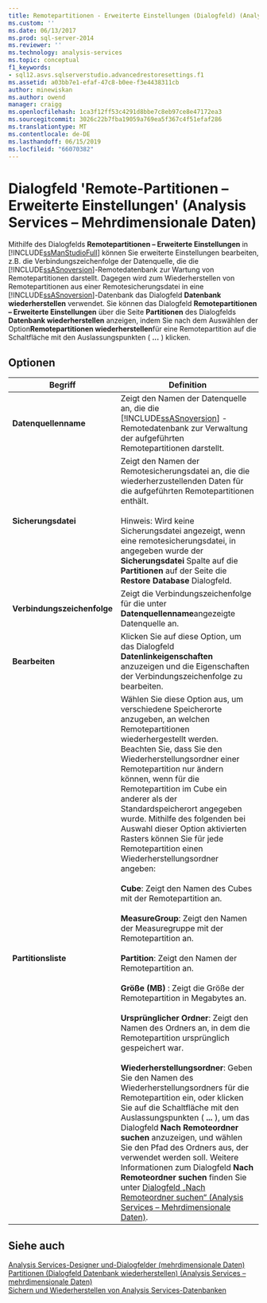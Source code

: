 ```yaml
---
title: Remotepartitionen - Erweiterte Einstellungen (Dialogfeld) (Analysis Services – mehrdimensionale Daten) | Microsoft-Dokumentation
ms.custom: ''
ms.date: 06/13/2017
ms.prod: sql-server-2014
ms.reviewer: ''
ms.technology: analysis-services
ms.topic: conceptual
f1_keywords:
- sql12.asvs.sqlserverstudio.advancedrestoresettings.f1
ms.assetid: a03bb7e1-efaf-47c8-b0ee-f3e4438311cb
author: minewiskan
ms.author: owend
manager: craigg
ms.openlocfilehash: 1ca3f12ff53c4291d8bbe7c8eb97ce8e47172ea3
ms.sourcegitcommit: 3026c22b7fba19059a769ea5f367c4f51efaf286
ms.translationtype: MT
ms.contentlocale: de-DE
ms.lasthandoff: 06/15/2019
ms.locfileid: "66070382"
---
```

# <a name="remote-partitions---advanced-settings-dialog-box-analysis-services---multidimensional-data"></a>Dialogfeld 'Remote-Partitionen – Erweiterte Einstellungen' (Analysis Services – Mehrdimensionale Daten)
  Mithilfe des Dialogfelds **Remotepartitionen – Erweiterte Einstellungen** in [!INCLUDE[ssManStudioFull](../includes/ssmanstudiofull-md.md)] können Sie erweiterte Einstellungen bearbeiten, z.B. die Verbindungszeichenfolge der Datenquelle, die die [!INCLUDE[ssASnoversion](../includes/ssasnoversion-md.md)]-Remotedatenbank zur Wartung von Remotepartitionen darstellt. Dagegen wird zum Wiederherstellen von Remotepartitionen aus einer Remotesicherungsdatei in eine [!INCLUDE[ssASnoversion](../includes/ssasnoversion-md.md)]-Datenbank das Dialogfeld **Datenbank wiederherstellen** verwendet. Sie können das Dialogfeld **Remotepartitionen – Erweiterte Einstellungen** über die Seite **Partitionen** des Dialogfelds **Datenbank wiederherstellen** anzeigen, indem Sie nach dem Auswählen der Option**Remotepartitionen wiederherstellen**für eine Remotepartition auf die Schaltfläche mit den Auslassungspunkten ( **...** ) klicken.  
  
## <a name="options"></a>Optionen  
  
|Begriff|Definition|  
|----------|----------------|  
|**Datenquellenname**|Zeigt den Namen der Datenquelle an, die die [!INCLUDE[ssASnoversion](../includes/ssasnoversion-md.md)] -Remotedatenbank zur Verwaltung der aufgeführten Remotepartitionen darstellt.|  
|**Sicherungsdatei**|Zeigt den Namen der Remotesicherungsdatei an, die die wiederherzustellenden Daten für die aufgeführten Remotepartitionen enthält.<br /><br /> Hinweis: Wird keine Sicherungsdatei angezeigt, wenn eine remotesicherungsdatei, in angegeben wurde der **Sicherungsdatei** Spalte auf die **Partitionen** auf der Seite die **Restore Database** Dialogfeld.|  
|**Verbindungszeichenfolge**|Zeigt die Verbindungszeichenfolge für die unter **Datenquellenname**angezeigte Datenquelle an.|  
|**Bearbeiten**|Klicken Sie auf diese Option, um das Dialogfeld **Datenlinkeigenschaften** anzuzeigen und die Eigenschaften der Verbindungszeichenfolge zu bearbeiten.|  
|**Partitionsliste**|Wählen Sie diese Option aus, um verschiedene Speicherorte anzugeben, an welchen Remotepartitionen wiederhergestellt werden. Beachten Sie, dass Sie den Wiederherstellungsordner einer Remotepartition nur ändern können, wenn für die Remotepartition im Cube ein anderer als der Standardspeicherort angegeben wurde. Mithilfe des folgenden bei Auswahl dieser Option aktivierten Rasters können Sie für jede Remotepartition einen Wiederherstellungsordner angeben:<br /><br /> **Cube**: Zeigt den Namen des Cubes mit der Remotepartition an.<br /><br /> **MeasureGroup**: Zeigt den Namen der Measuregruppe mit der Remotepartition an.<br /><br /> **Partition**: Zeigt den Namen der Remotepartition an.<br /><br /> **Größe (MB)** : Zeigt die Größe der Remotepartition in Megabytes an.<br /><br /> **Ursprünglicher Ordner**: Zeigt den Namen des Ordners an, in dem die Remotepartition ursprünglich gespeichert war.<br /><br /> **Wiederherstellungsordner**: Geben Sie den Namen des Wiederherstellungsordners für die Remotepartition ein, oder klicken Sie auf die Schaltfläche mit den Auslassungspunkten ( **...** ), um das Dialogfeld **Nach Remoteordner suchen** anzuzeigen, und wählen Sie den Pfad des Ordners aus, der verwendet werden soll. Weitere Informationen zum Dialogfeld **Nach Remoteordner suchen** finden Sie unter [Dialogfeld „Nach Remoteordner suchen“ &#40;Analysis Services – Mehrdimensionale Daten&#41;](browse-for-remote-folder-dialog-box-analysis-services-multidimensional-data.md).|  
  
## <a name="see-also"></a>Siehe auch  
 [Analysis Services-Designer und-Dialogfelder &#40;mehrdimensionale Daten&#41;](analysis-services-designers-and-dialog-boxes-multidimensional-data.md)   
 [Partitionen &#40;Dialogfeld Datenbank wiederherstellen&#41; &#40;Analysis Services – mehrdimensionale Daten&#41;](partitions-restore-database-dialog-box-analysis-services-multidimensional-data.md)   
 [Sichern und Wiederherstellen von Analysis Services-Datenbanken](multidimensional-models/backup-and-restore-of-analysis-services-databases.md)  
  
  
